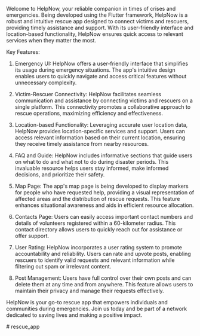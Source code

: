 Welcome to HelpNow, your reliable companion in times of crises and emergencies. Being developed using the Flutter framework, HelpNow is a robust and intuitive rescue app designed to connect victims and rescuers, providing timely assistance and support. With its user-friendly interface and location-based functionality, HelpNow ensures quick access to relevant services when they matter the most.

Key Features:

1. Emergency UI: HelpNow offers a user-friendly interface that simplifies its usage during emergency situations. The app's intuitive design enables users to quickly navigate and access critical features without unnecessary complexity.

2. Victim-Rescuer Connectivity: HelpNow facilitates seamless communication and assistance by connecting victims and rescuers on a single platform. This connectivity promotes a collaborative approach to rescue operations, maximizing efficiency and effectiveness.

3. Location-based Functionality: Leveraging accurate user location data, HelpNow provides location-specific services and support. Users can access relevant information based on their current location, ensuring they receive timely assistance from nearby resources.

4. FAQ and Guide: HelpNow includes informative sections that guide users on what to do and what not to do during disaster periods. This invaluable resource helps users stay informed, make informed decisions, and prioritize their safety.

5. Map Page: The app's map page is being developed to display markers for people who have requested help, providing a visual representation of affected areas and the distribution of rescue requests. This feature enhances situational awareness and aids in efficient resource allocation.

6. Contacts Page: Users can easily access important contact numbers and details of volunteers registered within a 60-kilometer radius. This contact directory allows users to quickly reach out for assistance or offer support.

7. User Rating: HelpNow incorporates a user rating system to promote accountability and reliability. Users can rate and upvote posts, enabling rescuers to identify valid requests and relevant information while filtering out spam or irrelevant content.

8. Post Management: Users have full control over their own posts and can delete them at any time and from anywhere. This feature allows users to maintain their privacy and manage their requests effectively.

HelpNow is your go-to rescue app that empowers individuals and communities during emergencies. Join us today and be part of a network dedicated to saving lives and making a positive impact.

#   r e s c u e _ a p p  
 